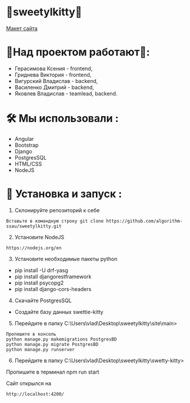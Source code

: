 # 🍰sweetylkitty🍰
[Макет сайта](https://www.figma.com/file/ySidHDDU6YouV1DqjGw9Zc/миу-мау?type=design&node-id=0-1&mode=design&t=bKW6s9yYI8KkyzMP-0)

# 🍰Над проектом работают🍰:
* Герасимова Ксения - frontend,
* Гриднева Виктория - frontend,
* Вигурский Владислав - backend,
* Василенко Дмитрий - backend,
* Яковлев Владислав - teamlead, backend.

# 🛠️ Мы использовали :
* Angular
* Bootstrap
* Django
* PostgresSQL
* HTML/CSS
* NodeJS

# 🤔 Установка и запуск :
1. Склонируйте репозиторий к себе 
```
Вставьте в командную строку git clone https://github.com/algorithm-ssau/sweetylkitty.git
```
2. Установите NodeJS
```
https://nodejs.org/en
```
3. Установите необходимые пакеты python

* pip install -U drf-yasg
* pip install djangorestframework
* pip install psycopg2
* pip install django-cors-headers

4. Скачайте PostgresSQL

* Создайте базу данных swettie-kitty

5. Перейдите в папку C:\Users\vlad\Desktop\sweetylkitty\site\main>
```
Пропешите в консоль 
python manage.py makemigrations PostgresBD
python manage.py migrate PostgresBD
python manage.py runserver
```

6. Перейдите в папку C:\Users\vlad\Desktop\sweetylkitty\swetty-kitty>

Пропишите в терминал npm run start

Сайт открылся на 
```
http://localhost:4200/
```